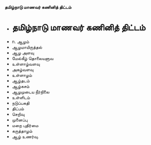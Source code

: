 **தமிழ்நாடு மாணவர் கணினித் திட்டம்**
- # தமிழ்நாடு மாணவர் கணினித் திட்டம்
- n. ஆழம்
- ஆழமாயிருத்தல்
- ஆழ அளவு
- மேல்கீழ் தொலையளுவ
- உள்ளாழ்வளவு
- அகழ்வளவு
- உள்ளாழம்
- ஆழ்தடம்
- ஆழ்கசம்
- ஆழமுடைய நீர்நிலை
- உள்ளிடம்
- நடுப்பகதி
- திட்பம்
- செறிவு
- முனைப்பு
- மறை புதிர்மை
- கருத்தாழம்
- ஆழ் உணர்வு.

